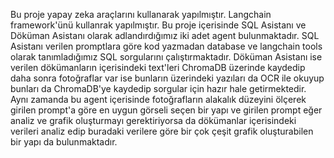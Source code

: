 Bu proje yapay zeka araçlarını kullanarak yapılmıştır. Langchain framework'ünü kullanrak yapılmıştır. 
Bu proje içerisinde SQL Asistanı ve Döküman Asistanı olarak adlandırdığımız iki adet agent bulunmaktadır. 
SQL Asistanı verilen promptlara göre kod yazmadan database ve langchain tools olarak tanımladığımız SQL sorgularını çalıştırmaktadır. 
Döküman Asistanı ise verilen dökümanların içerisindeki text'leri ChromaDB üzerinde kaydedip daha sonra fotoğraflar var ise bunların üzerindeki yazıları da OCR ile okuyup bunları da ChromaDB'ye kaydedip
sorgular için hazır hale getirmektedir. Aynı zamanda bu agent içerisinde fotoğrafların alakalık düzeyini ölçerek girilen prompt'a göre en uygun görseli seçen bir yapı ve girilen prompt eğer analiz ve grafik
oluşturmayı gerektiriyorsa da dökümanlar içerisindeki verileri analiz edip buradaki verilere göre bir çok çeşit grafik oluşturabilen bir yapı da bulunmaktadır.
